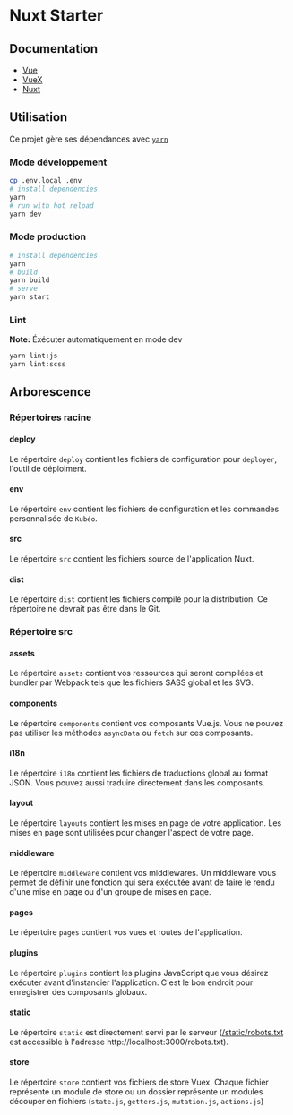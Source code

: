# Nuxt Starter

## Documentation

- [Vue](https://vuejs.org/)
- [VueX](https://vuex.vuejs.org/)
- [Nuxt](https://nuxtjs.org/)

## Utilisation

Ce projet gère ses dépendances avec [`yarn`](https://yarnpkg.com/)

### Mode développement

```sh
cp .env.local .env
# install dependencies
yarn
# run with hot reload
yarn dev
```

### Mode production

```sh
# install dependencies
yarn
# build
yarn build
# serve
yarn start
```

### Lint

**Note:** Éxécuter automatiquement en mode dev

```sh
yarn lint:js
yarn lint:scss
```

## Arborescence

### Répertoires racine

#### deploy

Le répertoire `deploy` contient les fichiers de configuration pour `deployer`, l'outil de déploiment.

#### env

Le répertoire `env` contient les fichiers de configuration et les commandes personnalisée de `Kubéo`.

#### src

Le répertoire `src` contient les fichiers source de l'application Nuxt.

#### dist

Le répertoire `dist` contient les fichiers compilé pour la distribution. Ce répertoire ne devrait pas être dans le Git.

### Répertoire src

#### assets

Le répertoire `assets` contient vos ressources qui seront compilées et bundler par Webpack tels que les fichiers SASS global et les SVG.

#### components

Le répertoire `components` contient vos composants Vue.js. Vous ne pouvez pas utiliser les méthodes `asyncData` ou `fetch` sur ces composants.

#### i18n

Le répertoire `i18n` contient les fichiers de traductions global au format JSON. Vous pouvez aussi traduire directement dans les composants.

#### layout

Le répertoire `layouts` contient les mises en page de votre application. Les mises en page sont utilisées pour changer l'aspect de votre page.

#### middleware

Le répertoire `middleware` contient vos middlewares. Un middleware vous permet de définir une fonction qui sera exécutée avant de faire le rendu d'une mise en page ou d'un groupe de mises en page.

#### pages

Le répertoire `pages` contient vos vues et routes de l'application.

#### plugins

Le répertoire `plugins` contient les plugins JavaScript que vous désirez exécuter avant d'instancier l'application. C'est le bon endroit pour enregistrer des composants globaux.

#### static

Le répertoire `static` est directement servi par le serveur ([/static/robots.txt]() est accessible à l'adresse http://localhost:3000/robots.txt).

#### store

Le répertoire `store` contient vos fichiers de store Vuex. Chaque fichier représente un module de store ou un dossier représente un modules découper en fichiers (`state.js`, `getters.js`, `mutation.js`, `actions.js`)
